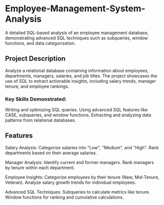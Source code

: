 # Employee-Management-System-Analysis

A detailed SQL-based analysis of an employee management database, demonstrating advanced SQL techniques such as subqueries, window functions, and data categorization.

## Project Description
Analyze a relational database containing information about employees, departments, managers, salaries, and job titles. The project showcases the use of SQL to extract actionable insights, including salary trends, manager tenure, and employee rankings.

### Key Skills Demonstrated:

Writing and optimizing SQL queries.
Using advanced SQL features like CASE, subqueries, and window functions.
Extracting and analyzing data patterns from relational databases.

## Features
Salary Analysis:  Categorize salaries into "Low", "Medium", and "High".
    Rank departments based on their average salaries.
    
Manager Analysis:  Identify current and former managers.
    Rank managers by tenure within each department.
    
Employee Insights:  Categorize employees by their tenure (New, Mid-Tenure, Veteran).
    Analyze salary growth trends for individual employees.
    
Advanced SQL Techniques:  Subqueries to calculate metrics like tenure.
        Window functions for ranking and cumulative calculations.
